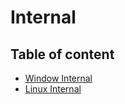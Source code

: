 # Internal

## Table of content
- [Window Internal](/Window-Internal/README.md)
- [Linux Internal](/Linux-Internal/README.md)